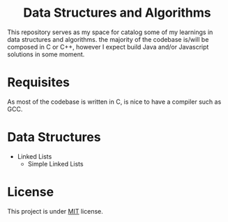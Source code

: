 <h1 align="center">Data Structures and Algorithms</h1>

This repository serves as my space for catalog some of my learnings in data structures and algorithms. the majority of the codebase is/will be composed in C or C++, however I expect build Java and/or Javascript solutions in some moment.

# Requisites

As most of the codebase is written in C, is nice to have a compiler such as GCC.

# Data Structures

- Linked Lists
  - Simple Linked Lists

# License

This project is under [MIT](LICENSE) license.
